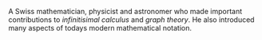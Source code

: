 A Swiss mathematician, physicist and astronomer who made important contributions
to *infinitisimal calculus* and *graph theory*. He also introduced many aspects
of todays modern mathematical notation.
